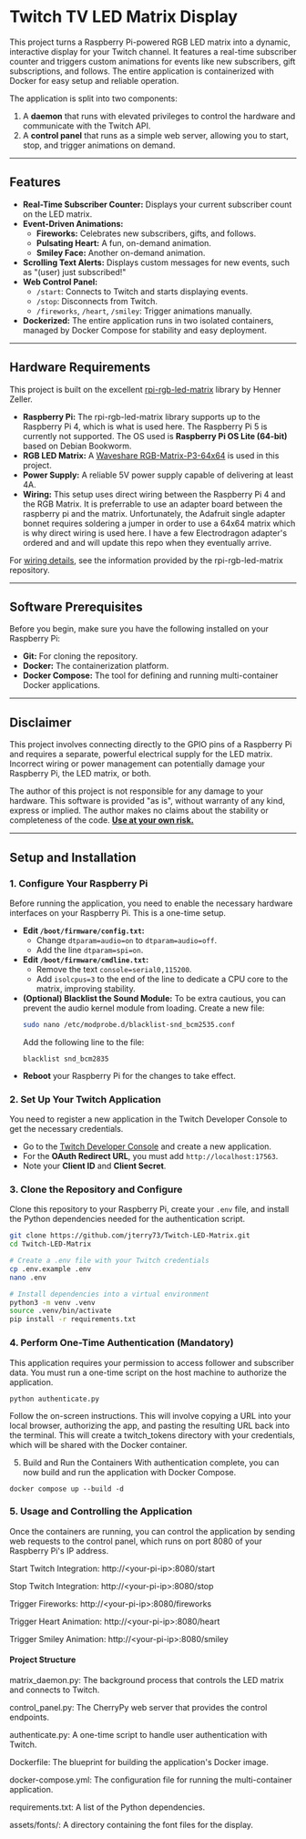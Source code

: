 # Twitch TV LED Matrix Display

This project turns a Raspberry Pi-powered RGB LED matrix into a dynamic, interactive display for your Twitch channel. It features a real-time subscriber counter and triggers custom animations for events like new subscribers, gift subscriptions, and follows. The entire application is containerized with Docker for easy setup and reliable operation.

The application is split into two components:

1.  A **daemon** that runs with elevated privileges to control the hardware and communicate with the Twitch API.
2.  A **control panel** that runs as a simple web server, allowing you to start, stop, and trigger animations on demand.

---
## Features

* **Real-Time Subscriber Counter:** Displays your current subscriber count on the LED matrix.
* **Event-Driven Animations:**
    * **Fireworks:** Celebrates new subscribers, gifts, and follows.
    * **Pulsating Heart:** A fun, on-demand animation.
    * **Smiley Face:** Another on-demand animation.
* **Scrolling Text Alerts:** Displays custom messages for new events, such as "(user) just subscribed!"
* **Web Control Panel:**
    * `/start`: Connects to Twitch and starts displaying events.
    * `/stop`: Disconnects from Twitch.
    * `/fireworks`, `/heart`, `/smiley`: Trigger animations manually.
* **Dockerized:** The entire application runs in two isolated containers, managed by Docker Compose for stability and easy deployment.

---
## Hardware Requirements

This project is built on the excellent [rpi-rgb-led-matrix](https://github.com/hzeller/rpi-rgb-led-matrix) library by Henner Zeller.

* **Raspberry Pi:** The rpi-rgb-led-matrix library supports up to the Raspberry Pi 4, which is what is used here. The Raspberry Pi 5 is currently not supported. The OS used is **Raspberry Pi OS Lite (64-bit)** based on Debian Bookworm.
* **RGB LED Matrix:** A [Waveshare RGB-Matrix-P3-64x64](https://www.waveshare.com/wiki/RGB-Matrix-P3-64x64) is used in this project.
* **Power Supply:** A reliable 5V power supply capable of delivering at least 4A.
* **Wiring:** This setup uses direct wiring between the Raspberry Pi 4 and the RGB Matrix. It is preferrable to use an adapter board between the raspberry pi and the matrix. Unfortunately, the Adafruit single adapter bonnet requires soldering a jumper in order to use a 64x64 matrix which is why direct wiring is used here. I have a few Electrodragon adapter's ordered and and will update this repo when they eventually arrive. 

For [wiring details](https://github.com/hzeller/rpi-rgb-led-matrix/blob/master/wiring.md), see the information provided by the rpi-rgb-led-matrix repository.

---
## Software Prerequisites

Before you begin, make sure you have the following installed on your Raspberry Pi:

* **Git:** For cloning the repository.
* **Docker:** The containerization platform.
* **Docker Compose:** The tool for defining and running multi-container Docker applications.

---
## Disclaimer

This project involves connecting directly to the GPIO pins of a Raspberry Pi and requires a separate, powerful electrical supply for the LED matrix. Incorrect wiring or power management can potentially damage your Raspberry Pi, the LED matrix, or both.

The author of this project is not responsible for any damage to your hardware. This software is provided "as is", without warranty of any kind, express or implied. The author makes no claims about the stability or completeness of the code. **<u>Use at your own risk.</u>**

---
## Setup and Installation

### 1. Configure Your Raspberry Pi

Before running the application, you need to enable the necessary hardware interfaces on your Raspberry Pi. This is a one-time setup.

* **Edit `/boot/firmware/config.txt`:**
    * Change `dtparam=audio=on` to `dtparam=audio=off`.
    * Add the line `dtparam=spi=on`.
* **Edit `/boot/firmware/cmdline.txt`:**
    * Remove the text `console=serial0,115200`.
    * Add `isolcpus=3` to the end of the line to dedicate a CPU core to the matrix, improving stability.
* **(Optional) Blacklist the Sound Module:** To be extra cautious, you can prevent the audio kernel module from loading. Create a new file:
    ```bash
    sudo nano /etc/modprobe.d/blacklist-snd_bcm2535.conf
    ```
    Add the following line to the file:
    ```
    blacklist snd_bcm2835
    ```
* **Reboot** your Raspberry Pi for the changes to take effect.

### 2. Set Up Your Twitch Application

You need to register a new application in the Twitch Developer Console to get the necessary credentials.

* Go to the [Twitch Developer Console](https://dev.twitch.tv/console/apps) and create a new application.
* For the **OAuth Redirect URL**, you must add `http://localhost:17563`.
* Note your **Client ID** and **Client Secret**.

### 3. Clone the Repository and Configure

Clone this repository to your Raspberry Pi, create your `.env` file, and install the Python dependencies needed for the authentication script.

```bash
git clone https://github.com/jterry73/Twitch-LED-Matrix.git
cd Twitch-LED-Matrix

# Create a .env file with your Twitch credentials
cp .env.example .env
nano .env

# Install dependencies into a virtual environment
python3 -m venv .venv
source .venv/bin/activate
pip install -r requirements.txt
```

### 4. Perform One-Time Authentication (Mandatory)
This application requires your permission to access follower and subscriber data. You must run a one-time script on the host machine to authorize the application.

```
python authenticate.py
```

Follow the on-screen instructions. This will involve copying a URL into your local browser, authorizing the app, and pasting the resulting URL back into the terminal. This will create a twitch_tokens directory with your credentials, which will be shared with the Docker container.

5. Build and Run the Containers
With authentication complete, you can now build and run the application with Docker Compose.

```
docker compose up --build -d
```

### 5. Usage and Controlling the Application
Once the containers are running, you can control the application by sending web requests to the control panel, which runs on port 8080 of your Raspberry Pi's IP address.

Start Twitch Integration: http://\<your-pi-ip>:8080/start

Stop Twitch Integration: http://\<your-pi-ip>:8080/stop

Trigger Fireworks: http://\<your-pi-ip>:8080/fireworks

Trigger Heart Animation: http://\<your-pi-ip>:8080/heart

Trigger Smiley Animation: http://\<your-pi-ip>:8080/smiley

#### Project Structure
matrix_daemon.py: The background process that controls the LED matrix and connects to Twitch.

control_panel.py: The CherryPy web server that provides the control endpoints.

authenticate.py: A one-time script to handle user authentication with Twitch.

Dockerfile: The blueprint for building the application's Docker image.

docker-compose.yml: The configuration file for running the multi-container application.

requirements.txt: A list of the Python dependencies.

assets/fonts/: A directory containing the font files for the display.